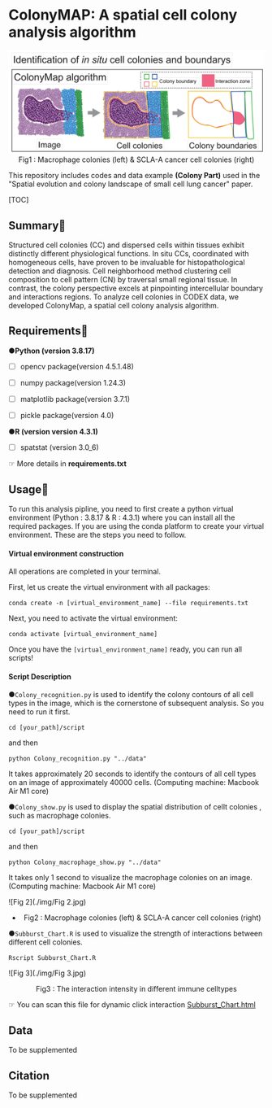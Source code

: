 # ColonyMAP: A spatial cell colony analysis algorithm





<img src="./img/Fig 1.jpg" alt="Fig 1" style="zoom:100%;" />



<center>Fig1 : Macrophage colonies (left) & SCLA-A cancer cell colonies (right)</center>



This repository includes  codes and data example **(Colony Part)** used in the "Spatial evolution and colony landscape of small cell lung cancer" paper.





[TOC]

## Summary📖

Structured cell colonies (CC) and dispersed cells within tissues exhibit distinctly different physiological functions. In situ CCs, coordinated with homogeneous cells, have proven to be invaluable for histopathological detection and diagnosis. Cell neighborhood method clustering cell composition to cell pattern (CN) by traversal small regional tissue. In contrast, the colony perspective excels at pinpointing intercellular boundary and interactions regions. To analyze cell colonies in CODEX data, we developed ColonyMap, a spatial cell colony analysis algorithm.





## Requirements🌸

●**Python (version 3.8.17)**

- [ ] opencv package(version 4.5.1.48)

- [ ] numpy package(version 1.24.3)

- [ ] matplotlib package(version 3.7.1)

- [ ] pickle package(version 4.0)

●**R (version version 4.3.1)**

- [ ] spatstat (version 3.0_6)



☞ More details in **requirements.txt**





## Usage👻

To run this analysis pipline, you need to first create a python virtual environment (Python : 3.8.17 & R : 4.3.1) where you can install all the required packages. If you are using the conda platform to create your virtual environment. These are the steps you need to follow.



#### Virtual environment construction

All operations are completed in your terminal.

First, let us create the virtual environment with all packages: 

```
conda create -n [virtual_environment_name] --file requirements.txt
```

Next, you need to activate the virtual environment:

```
conda activate [virtual_environment_name]
```

Once you have the `[virtual_environment_name]` ready, you can run all scripts!



#### Script Description

●`Colony_recognition.py` is used to identify the colony contours of all cell types in the image, which is the cornerstone of subsequent analysis. So you need to run it first.

```
cd [your_path]/script
```

and then

```
python Colony_recognition.py "../data"
```

It takes approximately 20 seconds to identify the contours of all cell types on an image of approximately 40000 cells. (Computing machine: Macbook Air  M1 core)



●`Colony_show.py`  is used to display the spatial distribution of  cellt colonies , such as macrophage colonies.

```
cd [your_path]/script
```

and then

```
python Colony_macrophage_show.py "../data"
```

It takes only 1 second to visualize the macrophage colonies on an image. (Computing machine: Macbook Air  M1 core)



![Fig 2](./img/Fig 2.jpg)

- <center>Fig2 : Macrophage colonies (left) & SCLA-A cancer cell colonies (right)</center>

  



●`Subburst_Chart.R`  is used to visualize the strength of interactions between different cell colonies.

```
Rscript Subburst_Chart.R 
```





![Fig 3](./img/Fig 3.jpg)

<center>Fig3 : The interaction intensity in different immune celltypes</center>



☞  You can scan this file for dynamic click interaction  [Subburst_Chart.html](result/Subburst_Chart.html) 








## Data

To be supplemented





## Citation

To be supplemented

